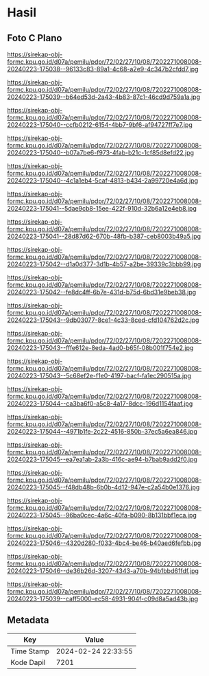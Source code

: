 # Hasil

## Foto C Plano

https://sirekap-obj-formc.kpu.go.id/d07a/pemilu/pdpr/72/02/27/10/08/7202271008008-20240223-175038--96133c83-89a1-4c68-a2e9-4c347b2cfdd7.jpg

https://sirekap-obj-formc.kpu.go.id/d07a/pemilu/pdpr/72/02/27/10/08/7202271008008-20240223-175039--b64ed53d-2a43-4b83-87c1-46cd9d759a1a.jpg

https://sirekap-obj-formc.kpu.go.id/d07a/pemilu/pdpr/72/02/27/10/08/7202271008008-20240223-175040--ccfb0212-6154-4bb7-9bf6-af94727ff7e7.jpg

https://sirekap-obj-formc.kpu.go.id/d07a/pemilu/pdpr/72/02/27/10/08/7202271008008-20240223-175040--b07a7be6-f973-4fab-b21c-1cf85d8efd22.jpg

https://sirekap-obj-formc.kpu.go.id/d07a/pemilu/pdpr/72/02/27/10/08/7202271008008-20240223-175040--4c1a1eb4-5caf-4813-b434-2a99720e4a6d.jpg

https://sirekap-obj-formc.kpu.go.id/d07a/pemilu/pdpr/72/02/27/10/08/7202271008008-20240223-175041--5dae9cb8-15ee-422f-910d-32b6a12e4eb8.jpg

https://sirekap-obj-formc.kpu.go.id/d07a/pemilu/pdpr/72/02/27/10/08/7202271008008-20240223-175041--28d87d62-670b-48fb-b387-ceb8003b49a5.jpg

https://sirekap-obj-formc.kpu.go.id/d07a/pemilu/pdpr/72/02/27/10/08/7202271008008-20240223-175042--d1a0d377-3d1b-4b57-a2be-39339c3bbb99.jpg

https://sirekap-obj-formc.kpu.go.id/d07a/pemilu/pdpr/72/02/27/10/08/7202271008008-20240223-175042--fe8dc4ff-6b7e-431d-b75d-6bd31e9beb38.jpg

https://sirekap-obj-formc.kpu.go.id/d07a/pemilu/pdpr/72/02/27/10/08/7202271008008-20240223-175043--9db03077-8ce1-4c33-8ced-cfd104762d2c.jpg

https://sirekap-obj-formc.kpu.go.id/d07a/pemilu/pdpr/72/02/27/10/08/7202271008008-20240223-175043--fffe612e-8eda-4ad0-b65f-08b001f754e2.jpg

https://sirekap-obj-formc.kpu.go.id/d07a/pemilu/pdpr/72/02/27/10/08/7202271008008-20240223-175043--5c68ef2e-f1e0-4197-bacf-fa1ec290515a.jpg

https://sirekap-obj-formc.kpu.go.id/d07a/pemilu/pdpr/72/02/27/10/08/7202271008008-20240223-175044--ca3ba6f0-a5c8-4a17-8dcc-196d1154faaf.jpg

https://sirekap-obj-formc.kpu.go.id/d07a/pemilu/pdpr/72/02/27/10/08/7202271008008-20240223-175044--4971b1fe-2c22-4516-850b-37ec5a6ea846.jpg

https://sirekap-obj-formc.kpu.go.id/d07a/pemilu/pdpr/72/02/27/10/08/7202271008008-20240223-175045--ea7ea1ab-2a3b-416c-ae94-b7bab9add2f0.jpg

https://sirekap-obj-formc.kpu.go.id/d07a/pemilu/pdpr/72/02/27/10/08/7202271008008-20240223-175045--f48db48b-6b0b-4d12-947e-c2a54b0e1376.jpg

https://sirekap-obj-formc.kpu.go.id/d07a/pemilu/pdpr/72/02/27/10/08/7202271008008-20240223-175045--96ba0cec-4a6c-40fa-b090-8b131bbf1eca.jpg

https://sirekap-obj-formc.kpu.go.id/d07a/pemilu/pdpr/72/02/27/10/08/7202271008008-20240223-175046--4320d280-f033-4bc4-be46-b40aed6fefbb.jpg

https://sirekap-obj-formc.kpu.go.id/d07a/pemilu/pdpr/72/02/27/10/08/7202271008008-20240223-175046--de36b26d-3207-4343-a70b-94b1bbd61fdf.jpg

https://sirekap-obj-formc.kpu.go.id/d07a/pemilu/pdpr/72/02/27/10/08/7202271008008-20240223-175039--caff5000-ec58-4931-904f-c09d8a5ad43b.jpg


## Metadata

| Key        | Value               |
| ---------- | ------------------- |
| Time Stamp | 2024-02-24 22:33:55 |
| Kode Dapil | 7201                |



